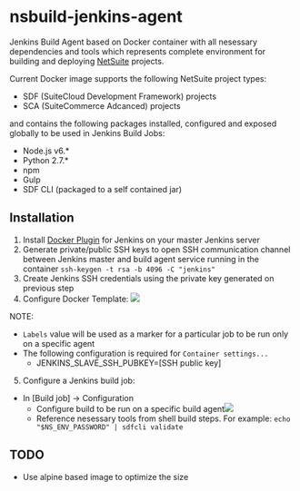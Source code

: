 nsbuild-jenkins-agent
=====================

Jenkins Build Agent based on Docker container with all nesessary dependencies and tools which represents complete environment for building and deploying [NetSuite](http://www.netsuite.com/) projects. 

Current Docker image supports the following NetSuite project types:
* SDF (SuiteCloud Development Framework) projects
* SCA (SuiteCommerce Adcanced) projects

and contains the following packages installed, configured and exposed globally to be used in Jenkins Build Jobs:
* Node.js v6.*
* Python 2.7.*
* npm
* Gulp
* SDF CLI (packaged to a self contained jar)

Installation
------------
1. Install [Docker Plugin](https://wiki.jenkins.io/display/JENKINS/Docker+Plugin) for Jenkins on your master Jenkins server
2. Generate private/public SSH keys to open SSH communication channel between Jenkins master and build agent service running in the container
```ssh-keygen -t rsa -b 4096 -C "jenkins"```
3. Create Jenkins SSH credentials using the private key generated on previous step
4. Configure Docker Template:
![](https://d1ro8r1rbfn3jf.cloudfront.net/ms_107835/klJBuxrcnriYFiPWu25Ignunc9W3ge/Configure%2BSystem%2B%255BJenkins%255D%2B2017-10-15%2B22-30-19.png?Expires=1508182235&Signature=Nm0uuQxWY75IGK1MrX692V0eNEg8RdgLuVNk7660hAeZ2TKQGdV2h0Rk~cpivHfeSKks91RLz9saEU7kuYM0jpXXF5jFnmdKx5HlxxV~C7Gn7SgePe2z~1v0imyxRrkp32eJZGUsGU4f-U4SrKLxDe5OMSXR09O8-ZV3Xg1hr~Y~Vs2vxr3UCC9brDiS1Ne2b6R1WuWW4AlSqJW6H0QLwGM73vfMfnh49OcptYGDTWdcXsXKtBDsroZR4H29lak6x5hkdWKVynPuGFIO~mwEyTIfzaebLHBVXxB~LoUTjD2GSgdqXOSFtaCodh2dil3nxwCrKgCm8zUGBo7UhI6sAA__&Key-Pair-Id=APKAJHEJJBIZWFB73RSA)

NOTE:
* ```Labels``` value will be used as a marker for a particular job to be run only on a specific agent
* The following configuration is required for ```Container settings...```
  * JENKINS_SLAVE_SSH_PUBKEY=[SSH public key]

5. Configure a Jenkins build job:
* In [Build job] -> Configuration
  * Configure build to be run on a specific build agent![](https://d1ro8r1rbfn3jf.cloudfront.net/ms_107835/kLIlALItOgEYmHAGd3PizpzDsCIfJg/NS%2BBuild%2B-%2BDocker%2BAgent%2BConfig%2B%255BJenkins%255D%2B2017-10-15%2B22-41-16.png?Expires=1508182889&Signature=WW-ps8HrDu3znJ0o9NY5tSdvV29W77lhuj~kKxNV6x5yNXGo5LbH6jzcUaT6ZN3~cnYnN4lSgIkwlXtfrc8BNpD-ayRk5m9z1sULaAM0NY94pq7YhFJOjXoJHrBffQ-2hTYGMwEtETCoO~wklhcP--sWRWoXmQcEMZ8o2TEhhTYUvNxtEOMAFtYi1NAIBLZmxCcccbk6mBqnrwXQQk0phz3bpvS~EoiBtUNdwfG0oOMSGVDRNaGz~gDBLLa3EfuVm~~5SH~4UifjXuzLWF4mI65yL2cYdlo8nVXuW1H1NQDKIEI7rDeEC237qB4vUyaSi8Y~1mCteQI9BBjwT6Jgeg__&Key-Pair-Id=APKAJHEJJBIZWFB73RSA)
  * Reference nesessary tools from shell build steps. 
  For example: 
  ```echo "$NS_ENV_PASSWORD" | sdfcli validate```


TODO
----
* Use alpine based image to optimize the size